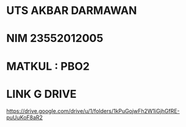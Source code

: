 # UTS AKBAR DARMAWAN 
# NIM 23552012005
# MATKUL : PBO2
# LINK G DRIVE
https://drive.google.com/drive/u/1/folders/1kPuGojwFh2W1iGjhGfRE-puUuKoF8aR2
